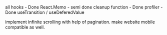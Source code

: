 all hooks - Done
React.Memo - semi done
cleanup function - Done
profiler - Done
useTransition / useDeferedValue

implement infinite scrolling with help of pagination.
make website mobile compatible as well.